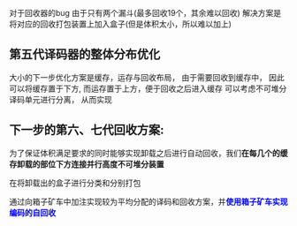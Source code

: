 对于回收器的bug
由于只有两个漏斗(最多回收19个，其余难以回收)
解决方案是将对应的回收打包装置上加入盒子(但是体积太小，所以难以加上)


## 第五代译码器的整体分布优化
大小的下一步优化方案是缓存，运存与回收布局， 由于需要回收到缓存中， 因此可以将缓存置于下方, 而运存置于上方，便于回收之后进入缓存
可以考虑不可堆分译码单元进行分离， 从而实现

## 下一步的第六、七代回收方案:
为了保证体积满足要求的同时能够实现卸载之后进行自动回收，我们**在每几个的缓存卸载的部位下方连接并行高度不可堆分装置**

在将卸载出的盒子进行分类和分别打包

通过向箱子矿车中加注实现较为平均分配的译码和回收方案，并<b><mark style="background: transparent; color: blue">使用箱子矿车实现编码的自回收</mark></b>
